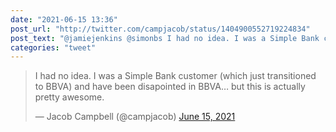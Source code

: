 ```yaml
---
date: "2021-06-15 13:36"
post_url: "http://twitter.com/campjacob/status/1404900552719224834"
post_text: "@jamiejenkins @simonbs I had no idea. I was a Simple Bank customer (which just transitioned to BBVA) and have been disapointed in BBVA… but this is actually pretty awesome."
categories: "tweet"
---
```


<blockquote class="twitter-tweet"><p lang="en" dir="ltr">I had no idea. I was a Simple Bank customer (which just transitioned to BBVA) and have been disapointed in BBVA… but this is actually pretty awesome.</p>&mdash; Jacob Campbell (@campjacob) <a href="https://twitter.com/campjacob/status/1404900552719224834?ref_src=twsrc%5Etfw">June 15, 2021</a></blockquote> <script async src="https://platform.twitter.com/widgets.js" charset="utf-8"></script> 
